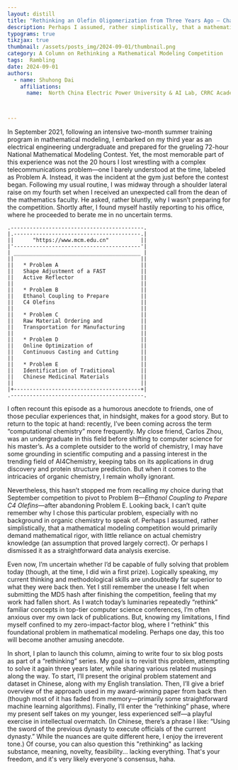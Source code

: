 ```yaml
---
layout: distill
title: "Rethinking an Olefin Oligomerization from Three Years Ago – Chapter 0: Preface"
description: Perhaps I assumed, rather simplistically, that a mathematical modeling competition would primarily demand mathematical rigor, with little reliance on actual chemistry knowledge (an assumption that proved largely correct). Or perhaps I dismissed it as a straightforward data analysis exercise...
typograms: true
tikzjax: true
thumbnail: /assets/posts_img/2024-09-01/thumbnail.png
category: A Column on Rethinking a Mathematical Modeling Competition
tags:  Rambling 
date: 2024-09-01
authors:
  - name: Shuhong Dai
    affiliations:
      name:  North China Electric Power University & AI Lab, CRRC Academy



---
```




In September 2021, following an intensive two-month summer training program in mathematical modeling, I embarked on my third year as an electrical engineering undergraduate and prepared for the grueling 72-hour National Mathematical Modeling Contest. Yet, the most memorable part of this experience was not the 20 hours I lost wrestling with a complex telecommunications problem—one I barely understood at the time, labeled as Problem  A. Instead, it was the incident at the gym just before the contest began. Following my usual routine, I was midway through a shoulder lateral raise on my fourth set when I received an unexpected call from the dean of the mathematics faculty. He asked, rather bluntly, why I wasn’t preparing for the competition. Shortly after, I found myself hastily reporting to his office, where he proceeded to berate me in no uncertain terms.

```typograms
.------------------------------------------.
|.----------------------------------------.|
||      "https://www.mcm.edu.cn"          ||
|'----------------------------------------'|
| ________________________________________ |
||                                        ||
||   * Problem A                          ||
||   Shape Adjustment of a FAST           ||
||   Active Reflector                     ||
||                                        ||
||   * Problem B                          ||
||   Ethanol Coupling to Prepare          ||
||   C4 Olefins                           ||
||                                        ||
||   * Problem C                          ||
||   Raw Material Ordering and            ||
||   Transportation for Manufacturing     ||
||                                        ||
||   * Problem D                          ||
||   Online Optimization of               ||
||   Continuous Casting and Cutting       ||
||                                        ||
||   * Problem E                          ||
||   Identification of Traditional        ||
||   Chinese Medicinal Materials          ||
||                                        ||
|+----------------------------------------+|
.------------------------------------------.
```
I often recount this episode as a humorous anecdote to friends, one of those peculiar experiences that, in hindsight, makes for a good story. But to return to the topic at hand: recently, I’ve been coming across the term “computational chemistry” more frequently. My close friend, Carlos Zhou, was an undergraduate in this field before shifting to computer science for his master’s. As a complete outsider to the world of chemistry, I may have some grounding in scientific computing and a passing interest in the trending field of AI4Chemistry, keeping tabs on its applications in drug discovery and protein structure prediction. But when it comes to the intricacies of organic chemistry, I remain wholly ignorant.



Nevertheless, this hasn’t stopped me from recalling my choice during that September competition to pivot to Problem B—*Ethanol Coupling to Prepare C4 Olefins*—after abandoning Problem E. Looking back, I can’t quite remember why I chose this particular problem, especially with no background in organic chemistry to speak of. Perhaps I assumed, rather simplistically, that a mathematical modeling competition would primarily demand mathematical rigor, with little reliance on actual chemistry knowledge (an assumption that proved largely correct). Or perhaps I dismissed it as a straightforward data analysis exercise.

Even now, I’m uncertain whether I’d be capable of fully solving that problem today (though, at the time, I did win a first prize). Logically speaking, my current thinking and methodological skills are undoubtedly far superior to what they were back then. Yet I still remember the unease I felt when submitting the MD5 hash after finishing the competition, feeling that my work had fallen short. As I watch today’s luminaries repeatedly “rethink” familiar concepts in top-tier computer science conferences, I’m often anxious over my own lack of publications. But, knowing my limitations, I find myself confined to my zero-impact-factor blog, where I “rethink” this foundational problem in mathematical modeling. Perhaps one day, this too will become another amusing anecdote.

In short, I plan to launch this column, aiming to write four to six blog posts as part of a “rethinking” series. My goal is to revisit this problem, attempting to solve it again three years later, while sharing various related musings along the way. To start, I’ll present the original problem statement and dataset in Chinese, along with my English translation. Then, I’ll give a brief overview of the approach used in my award-winning paper from back then (though most of it has faded from memory—primarily some straightforward machine learning algorithms). Finally, I’ll enter the “rethinking” phase, where my present self takes on my younger, less experienced self—a playful exercise in intellectual overmatch. (In Chinese, there’s a phrase I like: “Using the sword of the previous dynasty to execute officials of the current dynasty.” While the nuances are quite different here, I enjoy the irreverent tone.) Of course, you can also question this "rethinking" as lacking substance, meaning, novelty, feasibility... lacking everything. That's your freedom, and it's very likely everyone's consensus, haha.
